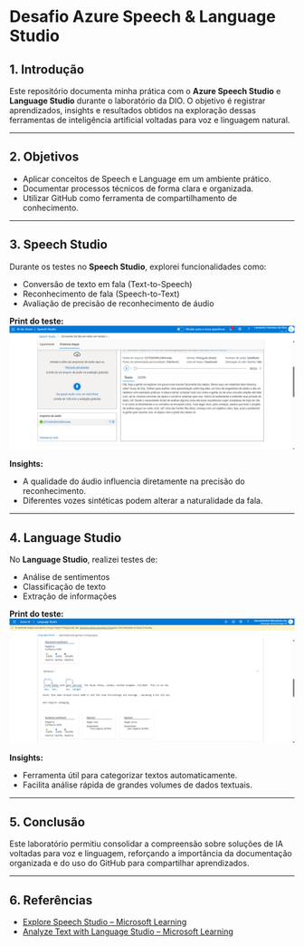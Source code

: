 # Desafio Azure Speech & Language Studio

## 1. Introdução
Este repositório documenta minha prática com o **Azure Speech Studio** e **Language Studio** durante o laboratório da DIO. O objetivo é registrar aprendizados, insights e resultados obtidos na exploração dessas ferramentas de inteligência artificial voltadas para voz e linguagem natural.

---

## 2. Objetivos
- Aplicar conceitos de Speech e Language em um ambiente prático.  
- Documentar processos técnicos de forma clara e organizada.  
- Utilizar GitHub como ferramenta de compartilhamento de conhecimento.

---

## 3. Speech Studio
Durante os testes no **Speech Studio**, explorei funcionalidades como:
- Conversão de texto em fala (Text-to-Speech)  
- Reconhecimento de fala (Speech-to-Text)  
- Avaliação de precisão de reconhecimento de áudio  

**Print do teste:**  
![Speech Studio](/images/speech_studio.png)  

**Insights:**  
- A qualidade do áudio influencia diretamente na precisão do reconhecimento.  
- Diferentes vozes sintéticas podem alterar a naturalidade da fala.  

---

## 4. Language Studio
No **Language Studio**, realizei testes de:
- Análise de sentimentos  
- Classificação de texto  
- Extração de informações  

**Print do teste:**  
![Language Studio](/images/language_studio.png)  

**Insights:**  
- Ferramenta útil para categorizar textos automaticamente.  
- Facilita análise rápida de grandes volumes de dados textuais.  

---

## 5. Conclusão
Este laboratório permitiu consolidar a compreensão sobre soluções de IA voltadas para voz e linguagem, reforçando a importância da documentação organizada e do uso do GitHub para compartilhar aprendizados.

---

## 6. Referências
- [Explore Speech Studio – Microsoft Learning](https://learn.microsoft.com/azure/cognitive-services/speech-service/overview)  
- [Analyze Text with Language Studio – Microsoft Learning](https://learn.microsoft.com/azure/cognitive-services/language-service/overview)
